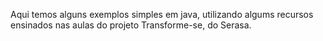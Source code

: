 Aqui temos alguns exemplos simples em java, utilizando algums recursos ensinados nas aulas do projeto Transforme-se, do Serasa.
